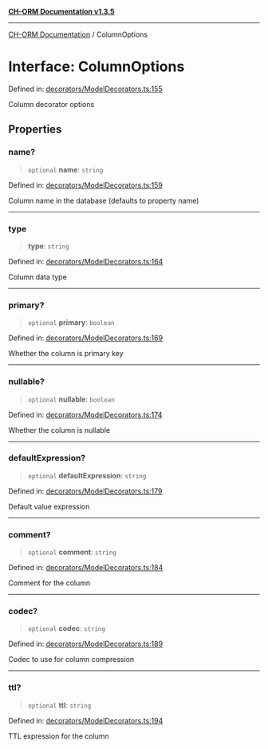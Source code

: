 [**CH-ORM Documentation v1.3.5**](../README.md)

***

[CH-ORM Documentation](../globals.md) / ColumnOptions

# Interface: ColumnOptions

Defined in: [decorators/ModelDecorators.ts:155](https://github.com/iarayan/ch-orm/blob/main/src/decorators/ModelDecorators.ts#L155)

Column decorator options

## Properties

### name?

> `optional` **name**: `string`

Defined in: [decorators/ModelDecorators.ts:159](https://github.com/iarayan/ch-orm/blob/main/src/decorators/ModelDecorators.ts#L159)

Column name in the database (defaults to property name)

***

### type

> **type**: `string`

Defined in: [decorators/ModelDecorators.ts:164](https://github.com/iarayan/ch-orm/blob/main/src/decorators/ModelDecorators.ts#L164)

Column data type

***

### primary?

> `optional` **primary**: `boolean`

Defined in: [decorators/ModelDecorators.ts:169](https://github.com/iarayan/ch-orm/blob/main/src/decorators/ModelDecorators.ts#L169)

Whether the column is primary key

***

### nullable?

> `optional` **nullable**: `boolean`

Defined in: [decorators/ModelDecorators.ts:174](https://github.com/iarayan/ch-orm/blob/main/src/decorators/ModelDecorators.ts#L174)

Whether the column is nullable

***

### defaultExpression?

> `optional` **defaultExpression**: `string`

Defined in: [decorators/ModelDecorators.ts:179](https://github.com/iarayan/ch-orm/blob/main/src/decorators/ModelDecorators.ts#L179)

Default value expression

***

### comment?

> `optional` **comment**: `string`

Defined in: [decorators/ModelDecorators.ts:184](https://github.com/iarayan/ch-orm/blob/main/src/decorators/ModelDecorators.ts#L184)

Comment for the column

***

### codec?

> `optional` **codec**: `string`

Defined in: [decorators/ModelDecorators.ts:189](https://github.com/iarayan/ch-orm/blob/main/src/decorators/ModelDecorators.ts#L189)

Codec to use for column compression

***

### ttl?

> `optional` **ttl**: `string`

Defined in: [decorators/ModelDecorators.ts:194](https://github.com/iarayan/ch-orm/blob/main/src/decorators/ModelDecorators.ts#L194)

TTL expression for the column
